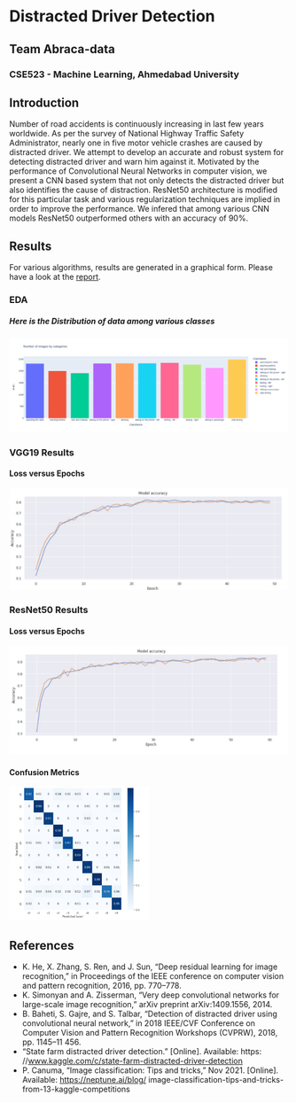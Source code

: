 # Distracted Driver Detection
## Team Abraca-data
### CSE523 - Machine Learning, Ahmedabad University

## Introduction
Number of road accidents is continuously increasing in last few years worldwide. As per the survey of National Highway Traffic Safety Administrator, nearly one in five motor vehicle crashes are caused by distracted driver. We attempt to develop an accurate and robust system for detecting distracted driver and warn him against it. Motivated by the performance of Convolutional Neural Networks in computer vision, we present a CNN based system that not only detects the distracted driver but also identifies the cause of distraction. ResNet50 architecture is modified for this particular task and various regularization techniques are implied in order to improve the performance. We infered that among various CNN models ResNet50 outperformed others with an accuracy of 90\%.

## Results
For various algorithms, results are generated in a graphical form. Please have a look at the [report](https://github.com/Mananshi/CSE541-Computer-Vision-2022-Abraca-data/blob/main/Reports/Group_3_Abraca_data_End_Sem_Project_Report_.pdf).

### EDA

##### Here is the Distribution of data among various classes

![](Results/class_count.png)

### VGG19 Results
#### Loss versus Epochs

![](Results/vgg19_accuracy_epochs.jpeg)

### ResNet50 Results
#### Loss versus Epochs

![](Results/resnet50_accuracy_epochs.jpeg)

#### Confusion Metrics
<img src="Results/confusion_matrix.jpeg" width="50%" height="50%">


## References
- K. He, X. Zhang, S. Ren, and J. Sun, “Deep residual learning for image recognition,” in Proceedings of the IEEE conference on computer vision and pattern recognition, 2016, pp. 770–778.
- K. Simonyan and A. Zisserman, “Very deep convolutional networks for large-scale image recognition,” arXiv preprint arXiv:1409.1556, 2014.
- B. Baheti, S. Gajre, and S. Talbar, “Detection of distracted driver using convolutional neural network,” in 2018 IEEE/CVF Conference on Computer Vision and Pattern Recognition Workshops (CVPRW), 2018, pp. 1145–11 456.
- “State farm distracted driver detection.” [Online]. Available:
https: //www.kaggle.com/c/state-farm-distracted-driver-detection
- P. Canuma, “Image classification: Tips and tricks,” Nov 2021. [Online]. Available: https://neptune.ai/blog/ image-classification-tips-and-tricks-from-13-kaggle-competitions
